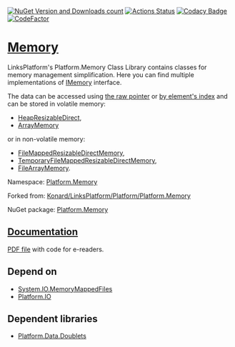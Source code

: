 [![NuGet Version and Downloads count](https://buildstats.info/nuget/Platform.Memory)](https://www.nuget.org/packages/Platform.Memory)
[![Actions Status](https://github.com/linksplatform/Memory/workflows/CD/badge.svg)](https://github.com/linksplatform/Memory/actions?workflow=CD)
[![Codacy Badge](https://api.codacy.com/project/badge/Grade/b50408b8bf1443c6900c4253449d9568)](https://app.codacy.com/gh/linksplatform/Memory?utm_source=github.com&utm_medium=referral&utm_content=linksplatform/Memory&utm_campaign=Badge_Grade_Settings)
[![CodeFactor](https://www.codefactor.io/repository/github/linksplatform/memory/badge)](https://www.codefactor.io/repository/github/linksplatform/memory)

# [Memory](https://github.com/linksplatform/Memory)

LinksPlatform's Platform.Memory Class Library contains classes for memory management simplification. Here you can find multiple implementations of [IMemory](https://linksplatform.github.io/Memory/api/Platform.Memory.IMemory.html) interface.

The data can be accessed using [the raw pointer](https://linksplatform.github.io/Memory/api/Platform.Memory.IDirectMemory.html) or [by element's index](https://linksplatform.github.io/Memory/api/Platform.Memory.IArrayMemory-1.html) and can be stored in volatile memory:
* [HeapResizableDirect](https://linksplatform.github.io/Memory/api/Platform.Memory.HeapResizableDirectMemory.html),
* [ArrayMemory](https://linksplatform.github.io/Memory/api/Platform.Memory.ArrayMemory-1.html)

or in non-volatile memory:
* [FileMappedResizableDirectMemory](https://linksplatform.github.io/Memory/api/Platform.Memory.FileMappedResizableDirectMemory.html),
* [TemporaryFileMappedResizableDirectMemory](https://linksplatform.github.io/Memory/api/Platform.Memory.TemporaryFileMappedResizableDirectMemory.html),
* [FileArrayMemory](https://linksplatform.github.io/Memory/api/Platform.Memory.FileArrayMemory-1.html).

Namespace: [Platform.Memory](https://linksplatform.github.io/Memory/csharp/api/Platform.Memory.html)

Forked from: [Konard/LinksPlatform/Platform/Platform.Memory](https://github.com/Konard/LinksPlatform/tree/1af617ce19994e78e7ed5c980075c18f8f6cf7f9/Platform/Platform.Memory)

NuGet package: [Platform.Memory](https://www.nuget.org/packages/Platform.Memory)

## [Documentation](https://linksplatform.github.io/Memory)
[PDF file](https://linksplatform.github.io/Memory/csharp/Platform.Memory.pdf) with code for e-readers.

## Depend on
*   [System.IO.MemoryMappedFiles](https://www.nuget.org/packages/System.IO.MemoryMappedFiles)
*   [Platform.IO](https://github.com/linksplatform/IO)

## Dependent libraries
*   [Platform.Data.Doublets](https://github.com/linksplatform/Data.Doublets)
